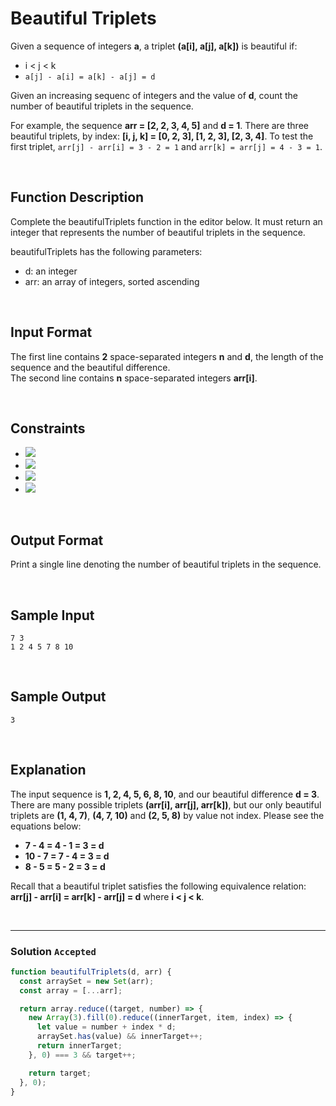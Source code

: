 # Beautiful Triplets
  
Given a sequence of integers **a**, a triplet **(a[i], a[j], a[k])** is beautiful if:

- i < j < k
- `a[j] - a[i] = a[k] - a[j] = d`

Given an increasing sequenc of integers and the value of **d**, count the number of beautiful triplets in the sequence.

For example, the sequence **arr = [2, 2, 3, 4, 5]** and **d = 1**. There are three beautiful triplets, by index: **[i, j, k] = [0, 2, 3], [1, 2, 3], [2, 3, 4]**. To test the first triplet, `arr[j] - arr[i] = 3 - 2 = 1` and `arr[k] = arr[j] = 4 - 3 = 1`.

<br/>

## Function Description

Complete the beautifulTriplets function in the editor below. It must return an integer that represents the number of beautiful triplets in the sequence.

beautifulTriplets has the following parameters:

- d: an integer
- arr: an array of integers, sorted ascending

<br/>

## Input Format

The first line contains **2** space-separated integers **n** and **d**, the length of the sequence and the beautiful difference.  
The second line contains **n** space-separated integers **arr[i]**.

<br/>

## Constraints

- ![](https://latex.codecogs.com/gif.latex?1\leq&space;n\leq&space;10^{4})
- ![](https://latex.codecogs.com/gif.latex?1\leq&space;d\leq&space;20)
- ![](https://latex.codecogs.com/gif.latex?0\leq&space;arr[i]\leq&space;2\times&space;10^{4})
- ![](https://latex.codecogs.com/gif.latex?arr[i]&space;>&space;arr[i&space;-&space;1])

<br/>

## Output Format

Print a single line denoting the number of beautiful triplets in the sequence.

<br/>

## Sample Input
```
7 3
1 2 4 5 7 8 10
```

<br/>

## Sample Output
```
3
```

<br/>

## Explanation

The input sequence is **1, 2, 4, 5, 6, 8, 10**, and our beautiful difference **d = 3**. There are many possible triplets **(arr[i], arr[j], arr[k])**, but our only beautiful triplets are **(1, 4, 7)**, **(4, 7, 10)** and **(2, 5, 8)** by value not index. Please see the equations below:

- **7 - 4 = 4 - 1 = 3 = d**
- **10 - 7 = 7 - 4 = 3 = d**
- **8 - 5 = 5 - 2 = 3 = d**

Recall that a beautiful triplet satisfies the following equivalence relation:   
**arr[j] - arr[i] = arr[k] - arr[j] = d** where **i < j < k**.

<br/>

---

### Solution `Accepted`

```javascript
function beautifulTriplets(d, arr) {
  const arraySet = new Set(arr);
  const array = [...arr];

  return array.reduce((target, number) => {
    new Array(3).fill(0).reduce((innerTarget, item, index) => {
      let value = number + index * d;
      arraySet.has(value) && innerTarget++;
      return innerTarget;
    }, 0) === 3 && target++;

    return target;
  }, 0);
}
```